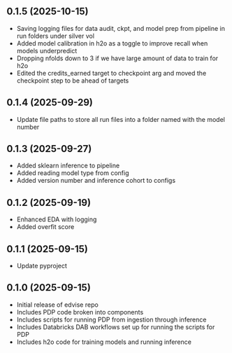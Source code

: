 ## 0.1.5 (2025-10-15)

- Saving logging files for data audit, ckpt, and model prep from pipeline in run folders under silver vol
- Added model calibration in h2o as a toggle to improve recall when models underpredict
- Dropping nfolds down to 3 if we have large amount of data to train for h2o
- Edited the credits_earned target to checkpoint arg and moved the checkpoint step to be ahead of targets

## 0.1.4 (2025-09-29)

- Update file paths to store all run files into a folder named with the model number

## 0.1.3 (2025-09-27)

- Added sklearn inference to pipeline
- Added reading model type from config
- Added version number and inference cohort to configs

## 0.1.2 (2025-09-19)

- Enhanced EDA with logging 
- Added overfit score

## 0.1.1 (2025-09-15)

- Update pyproject

## 0.1.0 (2025-09-15)

- Initial release of edvise repo 
- Includes PDP code broken into components
- Includes scripts for running PDP from ingestion through inference 
- Includes Databricks DAB workflows set up for running the scripts for PDP
- Includes h2o code for training models and running inference 
